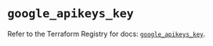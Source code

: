 # `google_apikeys_key`

Refer to the Terraform Registry for docs: [`google_apikeys_key`](https://registry.terraform.io/providers/hashicorp/google-beta/6.34.0/docs/resources/google_apikeys_key).
